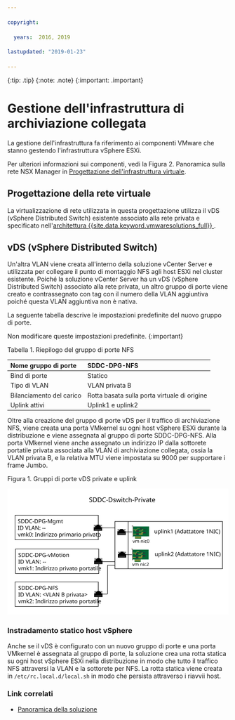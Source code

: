 ```yaml
---

copyright:

  years:  2016, 2019

lastupdated: "2019-01-23"

---
```


{:tip: .tip}
{:note: .note}
{:important: .important}

# Gestione dell'infrastruttura di archiviazione collegata

La gestione dell'infrastruttura fa riferimento ai componenti VMware che stanno gestendo l'infrastruttura vSphere ESXi.

Per ulteriori informazioni sui componenti, vedi la Figura 2. Panoramica sulla rete NSX Manager in [Progettazione dell'infrastruttura virtuale](/docs/services/vmwaresolutions/archiref/solution/design_virtualinfrastructure.html).

## Progettazione della rete virtuale

La virtualizzazione di rete utilizzata in questa progettazione utilizza il vDS (vSphere Distributed Switch) esistente associato alla rete privata e specificato nell'[architettura {{site.data.keyword.vmwaresolutions_full}} ](/docs/services/vmwaresolutions/archiref/solution/solution_overview.html).

## vDS (vSphere Distributed Switch)

Un'altra VLAN viene creata all'interno della soluzione vCenter Server e utilizzata per collegare il punto di montaggio NFS agli host ESXi nel cluster esistente. Poiché la soluzione vCenter Server ha un vDS (vSphere Distributed Switch) associato alla rete privata, un altro gruppo di porte viene creato e contrassegnato con tag con il numero della VLAN aggiuntiva poiché questa VLAN aggiuntiva non è nativa.

La seguente tabella descrive le impostazioni predefinite del nuovo gruppo di porte.

Non modificare queste impostazioni predefinite.
{:important}

Tabella 1. Riepilogo del gruppo di porte NFS

| Nome gruppo di porte | SDDC-DPG-NFS |
|:--------------- |:------------ |
| Bind di porte | Statico |
| Tipo di VLAN | VLAN privata B |
| Bilanciamento del carico | Rotta basata sulla porta virtuale di origine |
| Uplink attivi | Uplink1 e uplink2 |

Oltre alla creazione del gruppo di porte vDS per il traffico di archiviazione NFS, viene creata una porta VMkernel su ogni host vSphere ESXi durante la distribuzione e viene assegnata al gruppo di porte SDDC-DPG-NFS. Alla porta VMkernel viene anche assegnato un indirizzo IP dalla sottorete portatile privata associata alla VLAN di archiviazione collegata, ossia la VLAN privata B, e la relativa MTU viene impostata su 9000 per supportare i frame Jumbo.

Figura 1. Gruppi di porte vDS private e uplink

![Gruppi di porte vDS private e uplink](private_vds_portgroups_and_uplinks.svg "Gruppi di porte vDS private e uplink")

### Instradamento statico host vSphere

Anche se il vDS è configurato con un nuovo gruppo di porte e una porta VMkernel è assegnata al gruppo di porte, la soluzione crea una rotta statica su ogni host vSphere ESXi nella distribuzione in modo che tutto il traffico NFS attraversi la VLAN e la sottorete per NFS. La rotta statica viene creata in `/etc/rc.local.d/local.sh` in modo che persista attraverso i riavvii host.

### Link correlati

* [Panoramica della soluzione](/docs/services/vmwaresolutions/archiref/solution/solution_overview.html)
